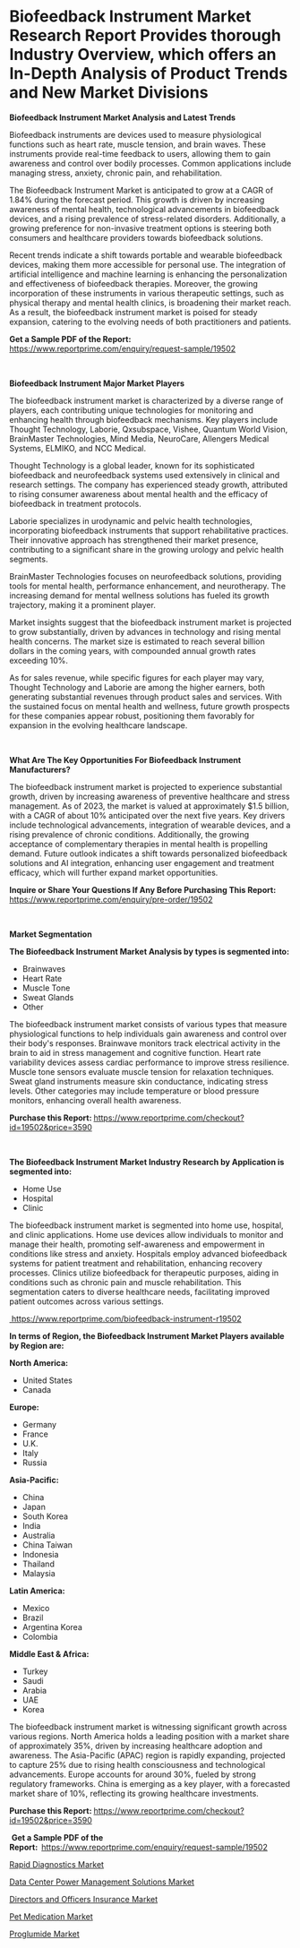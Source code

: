 <p><h1>Biofeedback Instrument Market Research Report Provides thorough Industry Overview, which offers an In-Depth Analysis of Product Trends and New Market Divisions</h1></p><p><strong>Biofeedback Instrument Market Analysis and Latest Trends</strong></p>
<p><p>Biofeedback instruments are devices used to measure physiological functions such as heart rate, muscle tension, and brain waves. These instruments provide real-time feedback to users, allowing them to gain awareness and control over bodily processes. Common applications include managing stress, anxiety, chronic pain, and rehabilitation.</p><p>The Biofeedback Instrument Market is anticipated to grow at a CAGR of 1.84% during the forecast period. This growth is driven by increasing awareness of mental health, technological advancements in biofeedback devices, and a rising prevalence of stress-related disorders. Additionally, a growing preference for non-invasive treatment options is steering both consumers and healthcare providers towards biofeedback solutions.</p><p>Recent trends indicate a shift towards portable and wearable biofeedback devices, making them more accessible for personal use. The integration of artificial intelligence and machine learning is enhancing the personalization and effectiveness of biofeedback therapies. Moreover, the growing incorporation of these instruments in various therapeutic settings, such as physical therapy and mental health clinics, is broadening their market reach. As a result, the biofeedback instrument market is poised for steady expansion, catering to the evolving needs of both practitioners and patients.</p></p>
<p><strong>Get a Sample PDF of the Report:&nbsp;</strong> <a href="https://www.reportprime.com/enquiry/request-sample/19502?utm_campaign=1106&utm_medium=2&utm_source=Github&utm_content=ia&utm_term=23112024&utm_id=biofeedback-instrument">https://www.reportprime.com/enquiry/request-sample/19502</a></p>
<p>&nbsp;</p>
<p><strong>Biofeedback Instrument Major Market Players</strong></p>
<p><p>The biofeedback instrument market is characterized by a diverse range of players, each contributing unique technologies for monitoring and enhancing health through biofeedback mechanisms. Key players include Thought Technology, Laborie, Qxsubspace, Vishee, Quantum World Vision, BrainMaster Technologies, Mind Media, NeuroCare, Allengers Medical Systems, ELMIKO, and NCC Medical.</p><p>Thought Technology is a global leader, known for its sophisticated biofeedback and neurofeedback systems used extensively in clinical and research settings. The company has experienced steady growth, attributed to rising consumer awareness about mental health and the efficacy of biofeedback in treatment protocols.</p><p>Laborie specializes in urodynamic and pelvic health technologies, incorporating biofeedback instruments that support rehabilitative practices. Their innovative approach has strengthened their market presence, contributing to a significant share in the growing urology and pelvic health segments.</p><p>BrainMaster Technologies focuses on neurofeedback solutions, providing tools for mental health, performance enhancement, and neurotherapy. The increasing demand for mental wellness solutions has fueled its growth trajectory, making it a prominent player.</p><p>Market insights suggest that the biofeedback instrument market is projected to grow substantially, driven by advances in technology and rising mental health concerns. The market size is estimated to reach several billion dollars in the coming years, with compounded annual growth rates exceeding 10%.</p><p>As for sales revenue, while specific figures for each player may vary, Thought Technology and Laborie are among the higher earners, both generating substantial revenues through product sales and services. With the sustained focus on mental health and wellness, future growth prospects for these companies appear robust, positioning them favorably for expansion in the evolving healthcare landscape.</p></p>
<p>&nbsp;</p>
<p><strong>What Are The Key Opportunities For Biofeedback Instrument Manufacturers?</strong></p>
<p><p>The biofeedback instrument market is projected to experience substantial growth, driven by increasing awareness of preventive healthcare and stress management. As of 2023, the market is valued at approximately $1.5 billion, with a CAGR of about 10% anticipated over the next five years. Key drivers include technological advancements, integration of wearable devices, and a rising prevalence of chronic conditions. Additionally, the growing acceptance of complementary therapies in mental health is propelling demand. Future outlook indicates a shift towards personalized biofeedback solutions and AI integration, enhancing user engagement and treatment efficacy, which will further expand market opportunities.</p></p>
<p><strong>Inquire or Share Your Questions If Any Before Purchasing This Report:</strong> <a href="https://www.reportprime.com/enquiry/pre-order/19502?utm_campaign=1106&utm_medium=2&utm_source=Github&utm_content=ia&utm_term=23112024&utm_id=biofeedback-instrument">https://www.reportprime.com/enquiry/pre-order/19502</a></p>
<p>&nbsp;</p>
<p><strong>Market Segmentation</strong></p>
<p><strong>The Biofeedback Instrument Market Analysis by types is segmented into:</strong></p>
<p><ul><li>Brainwaves</li><li>Heart Rate</li><li>Muscle Tone</li><li>Sweat Glands</li><li>Other</li></ul></p>
<p><p>The biofeedback instrument market consists of various types that measure physiological functions to help individuals gain awareness and control over their body's responses. Brainwave monitors track electrical activity in the brain to aid in stress management and cognitive function. Heart rate variability devices assess cardiac performance to improve stress resilience. Muscle tone sensors evaluate muscle tension for relaxation techniques. Sweat gland instruments measure skin conductance, indicating stress levels. Other categories may include temperature or blood pressure monitors, enhancing overall health awareness.</p></p>
<p><strong>Purchase this Report:&nbsp;</strong><a href="https://www.reportprime.com/checkout?id=19502&price=3590&utm_campaign=1106&utm_medium=2&utm_source=Github&utm_content=ia&utm_term=23112024&utm_id=biofeedback-instrument">https://www.reportprime.com/checkout?id=19502&price=3590</a></p>
<p>&nbsp;</p>
<p><strong>The Biofeedback Instrument Market Industry Research by Application is segmented into:</strong></p>
<p><ul><li>Home Use</li><li>Hospital</li><li>Clinic</li></ul></p>
<p><p>The biofeedback instrument market is segmented into home use, hospital, and clinic applications. Home use devices allow individuals to monitor and manage their health, promoting self-awareness and empowerment in conditions like stress and anxiety. Hospitals employ advanced biofeedback systems for patient treatment and rehabilitation, enhancing recovery processes. Clinics utilize biofeedback for therapeutic purposes, aiding in conditions such as chronic pain and muscle rehabilitation. This segmentation caters to diverse healthcare needs, facilitating improved patient outcomes across various settings.</p></p>
<p><a href="https://www.reportprime.com/biofeedback-instrument-r19502?utm_campaign=1106&utm_medium=2&utm_source=Github&utm_content=ia&utm_term=23112024&utm_id=biofeedback-instrument">&nbsp;https://www.reportprime.com/biofeedback-instrument-r19502</a></p>
<p><strong>In terms of Region, the Biofeedback Instrument Market Players available by Region are:</strong></p>
<p>
    <p> <strong> North America: </strong>
        <ul>
            <li>United States</li>
            <li>Canada</li>
        </ul>
        </p> 
    <p> <strong> Europe: </strong>
        <ul>
            <li>Germany</li>
            <li>France</li>
            <li>U.K.</li>
            <li>Italy</li>
            <li>Russia</li>
        </ul>
        </p> 
    <p> <strong> Asia-Pacific: </strong>
        <ul>
            <li>China</li>
            <li>Japan</li>
            <li>South Korea</li>
            <li>India</li>
            <li>Australia</li>
            <li>China Taiwan</li>
            <li>Indonesia</li>
            <li>Thailand</li>
            <li>Malaysia</li>
        </ul>
        </p> 
    <p> <strong> Latin America: </strong>
        <ul>
            <li>Mexico</li>
            <li>Brazil</li>
            <li>Argentina Korea</li>
            <li>Colombia</li>
        </ul>
        </p> 
    <p> <strong> Middle East & Africa: </strong>
        <ul>
            <li>Turkey</li>
            <li>Saudi</li>
            <li>Arabia</li>
            <li>UAE</li>
            <li>Korea</li>
        </ul>
    </p>
    </p>
<p><p>The biofeedback instrument market is witnessing significant growth across various regions. North America holds a leading position with a market share of approximately 35%, driven by increasing healthcare adoption and awareness. The Asia-Pacific (APAC) region is rapidly expanding, projected to capture 25% due to rising health consciousness and technological advancements. Europe accounts for around 30%, fueled by strong regulatory frameworks. China is emerging as a key player, with a forecasted market share of 10%, reflecting its growing healthcare investments.</p></p>
<p><strong>Purchase this Report: </strong><a href="https://www.reportprime.com/checkout?id=19502&price=3590&utm_campaign=1106&utm_medium=2&utm_source=Github&utm_content=ia&utm_term=23112024&utm_id=biofeedback-instrument">https://www.reportprime.com/checkout?id=19502&price=3590</a></p>
<p>&nbsp;<strong>Get a Sample PDF of the Report:&nbsp;&nbsp;</strong><a href="https://www.reportprime.com/enquiry/request-sample/19502?utm_campaign=1106&utm_medium=2&utm_source=Github&utm_content=ia&utm_term=23112024&utm_id=biofeedback-instrument">https://www.reportprime.com/enquiry/request-sample/19502</a></p>
<p><strong></strong></p>
<p><p><a href="https://www.linkedin.com/pulse/comprehensive-rapid-diagnostics-market-report-2024-2031-146-mfn0c?utm_campaign=1106&utm_medium=2&utm_source=Github&utm_content=ia&utm_term=23112024&utm_id=biofeedback-instrument">Rapid Diagnostics Market</a></p><p><a href="https://issuu.com/reportprime-2/docs/data-center-power-management-soluti_5ec1e6a0a1b4ca?utm_campaign=1106&utm_medium=2&utm_source=Github&utm_content=ia&utm_term=23112024&utm_id=biofeedback-instrument">Data Center Power Management Solutions Market</a></p><p><a href="https://issuu.com/reportprime-2/docs/directors-and-officers-insurance-ma_38d1b96057662f?utm_campaign=1106&utm_medium=2&utm_source=Github&utm_content=ia&utm_term=23112024&utm_id=biofeedback-instrument">Directors and Officers Insurance Market</a></p><p><a href="https://www.linkedin.com/pulse/pet-medication-market-forecasted-using-segmentation-share-tw2af?utm_campaign=1106&utm_medium=2&utm_source=Github&utm_content=ia&utm_term=23112024&utm_id=biofeedback-instrument">Pet Medication Market</a></p><p><a href="https://www.linkedin.com/pulse/industry-breakdown-proglumide-market-size-growth-projections-99amf?utm_campaign=1106&utm_medium=2&utm_source=Github&utm_content=ia&utm_term=23112024&utm_id=biofeedback-instrument">Proglumide Market</a></p></p>